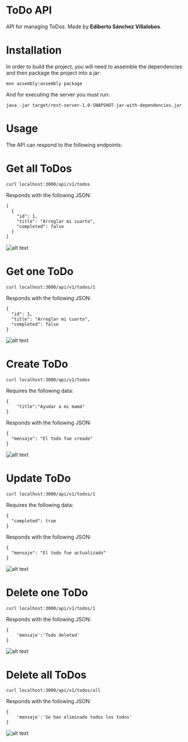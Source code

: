 # ToDo API

API for managing ToDos. Made by **Ediberto Sánchez Villalobos**.

# Installation

In order to build the project, you will need to assemble the dependencies and then package the project into a jar:

`mvn assembly:assembly package`

And for executing the server you must run:

`java -jar target/rest-server-1.0-SNAPSHOT-jar-with-dependencies.jar`

# Usage

The API can respond to the following endpoints:

# Get all ToDos

`curl localhost:3000/api/v1/todos`

Responds with the following JSON:

```
[
  {
    "id": 1,
    "title": "Arreglar mi cuarto",
    "completed": false
  }
]
```

![alt text](https://raw.githubusercontent.com/edibertoo/examen2/master/img/1_getAllTodos.PNG)

# Get one ToDo

`curl localhost:3000/api/v1/todos/1`

Responds with the following JSON:

```
{
  "id": 1,
  "title": "Arreglar mi cuarto",
  "completed": false
}
```

![alt text](https://raw.githubusercontent.com/edibertoo/examen2/master/img/2_getOneTodo.PNG)

# Create ToDo

`curl localhost:3000/api/v1/todos`

Requires the following data:

```
{
	"title":"Ayudar a mi mamá"
}
```

Responds with the following JSON:

```
{
  "mensaje": "El todo fue creado"
}
```

![alt text](https://raw.githubusercontent.com/edibertoo/examen2/master/img/3_postCreateTodo.PNG)

# Update ToDo

`curl localhost:3000/api/v1/todos/1`

Requires the following data:

```
{
  "completed": true
}
```

Responds with the following JSON:

```
{
  "mensaje": "El todo fue actualizado"
}
```

![alt text](https://raw.githubusercontent.com/edibertoo/examen2/master/img/4_updateTodo.PNG)

# Delete one ToDo

`curl localhost:3000/api/v1/todos/1`

Responds with the following JSON:

```
{
	'mensaje':'Todo deleted'
}
```

![alt text](https://raw.githubusercontent.com/edibertoo/examen2/master/img/4_updateTodo.PNG)

# Delete all ToDos

`curl localhost:3000/api/v1/todos/all`

Responds with the following JSON:

```
{
	'mensaje':'Se han eliminado todos los todos'
}
```

![alt text](https://raw.githubusercontent.com/edibertoo/examen2/master/img/6_deleteAllTodos.PNG)
